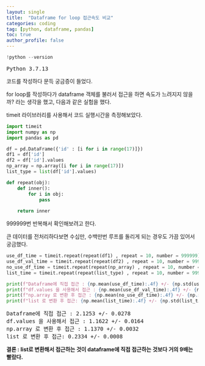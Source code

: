 ```yaml
---
layout: single
title:  "Dataframe for loop 접근속도 비교"
categories: coding
tag: [python, dataframe, pandas]
toc: true
author_profile: false
---
```


<head>
  <style>
    table.dataframe {
      white-space: normal;
      width: 100%;
      height: 240px;
      display: block;
      overflow: auto;
      font-family: Arial, sans-serif;
      font-size: 0.9rem;
      line-height: 20px;
      text-align: center;
      border: 0px !important;
    }

    table.dataframe th {
      text-align: center;
      font-weight: bold;
      padding: 8px;
    }
    
    table.dataframe td {
      text-align: center;
      padding: 8px;
    }
    
    table.dataframe tr:hover {
      background: #b8d1f3; 
    }
    
    .output_prompt {
      overflow: auto;
      font-size: 0.9rem;
      line-height: 2;
      border-radius: 0.3rem;
      -webkit-overflow-scrolling: touch;
      padding: 0.8rem;
      margin-top: 0;
      margin-bottom: 15px;
      font: 1rem Consolas, "Liberation Mono", Menlo, Courier, monospace;
      color: $code-text-color;
      border: solid 1px $border-color;
      border-radius: 0.3rem;
      word-break: normal;
      white-space: pre;
    }

  .dataframe tbody tr th:only-of-type {
      vertical-align: middle;
  }

  .dataframe tbody tr th {
      vertical-align: top;
  }

  .dataframe thead th {
      text-align: center !important;
      padding: 8px;
  }

  .page__content p {
      margin: 0 0 0px !important;
  }

  .page__content p > strong {
    font-size: 0.8rem !important;
  }

  </style>
</head>

```python
!python --version
```

<pre>
Python 3.7.13
</pre>
코드를 작성하다 문득 궁금증이 들었다.

for loop를 작성하다가 dataframe 객체를 불러서 접근을 하면 속도가 느려지지 않을까? 라는 생각을 했고, 다음과 같은 실험을 했다.

timeit 라이브러리를 사용해서 코드 실행시간을 측정해보았다.





```python
import timeit
import numpy as np
import pandas as pd

df = pd.DataFrame({'id' : [i for i in range(17)]})
df1 = df['id']
df2 = df['id'].values
np_array = np.array([i for i in range(17)])
list_type = list(df['id'].values)

def repeat(obj):
    def inner():
        for i in obj:
            pass
        
    return inner
```



999999번 반복해서 확인해보려고 한다.

큰 데이터를 전처리하다보면 수십만, 수백만번 루프를 돌리게 되는 경우도 가끔 있어서 궁금했다.



```python
use_df_time = timeit.repeat(repeat(df1) , repeat = 10, number = 999999)
use_df_val_time = timeit.repeat(repeat(df2) , repeat = 10, number = 999999)
no_use_df_time = timeit.repeat(repeat(np_array) , repeat = 10, number = 999999)
list_time = timeit.repeat(repeat(list_type) , repeat = 10, number = 999999)

print(f"Dataframe에 직접 접근 : {np.mean(use_df_time):.4f} +/- {np.std(use_df_time):.4f}")
print(f"df.values 을 사용해서 접근 : {np.mean(use_df_val_time):.4f} +/- {np.std(use_df_val_time):.4f}")
print(f"np.array 로 변환 후 접근 : {np.mean(no_use_df_time):.4f} +/- {np.std(no_use_df_time):.4f}")
print(f"list 로 변환 후 접근: {np.mean(list_time):.4f} +/- {np.std(list_time):.4f}")
```

<pre>
Dataframe에 직접 접근 : 2.1253 +/- 0.0278
df.values 을 사용해서 접근 : 1.1622 +/- 0.0164
np.array 로 변환 후 접근 : 1.1370 +/- 0.0032
list 로 변환 후 접근: 0.2334 +/- 0.0008
</pre>


**결론 : list로 변환해서 접근하는 것이 dataframe에 직접 접근하는 것보다 거의 9배는 빨랐다.**



